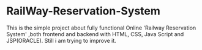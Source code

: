 # RailWay-Reservation-System
This is the simple project about fully functional Online 'Railway Reservation System' ,both frontend and backend with HTML, CSS, Java Script and JSP(ORACLE). Still i am trying to improve it.
